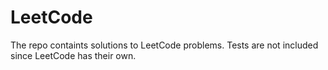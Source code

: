 # LeetCode

The repo containts solutions to LeetCode problems. 
Tests are not included since LeetCode has their own.
